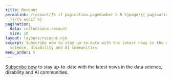 ```yaml
---
title: Recount
permalink: /recount/{% if pagination.pageNumber > 0 %}page/{{ pagination.pageNumber
  }}/{% endif %}
pagination:
  data: collections.recount
  size: 10
layout: layouts/recount.njk
excerpt: Subscribe now to stay up-to-date with the latest news in the data
  science, disability and AI communities.
menu_order: 5
---
```

[Subscribe now](https://ocadu.us6.list-manage.com/subscribe?u=df09b45913649b12f2a2aef66&id=97ef2e9d6a) to stay up-to-date with the latest news in the data science, disability and AI communities.
